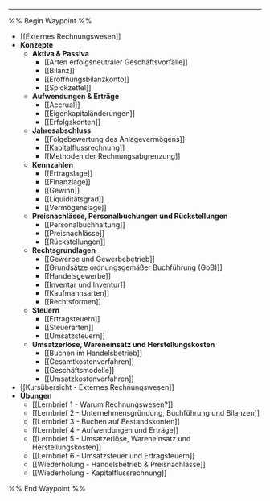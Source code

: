 ***

%% Begin Waypoint %%
- [[Externes Rechnungswesen]]
- **Konzepte**
	- **Aktiva & Passiva**
		- [[Arten erfolgsneutraler Geschäftsvorfälle]]
		- [[Bilanz]]
		- [[Eröffnungsbilanzkonto]]
		- [[Spickzettel]]
	- **Aufwendungen & Erträge**
		- [[Accrual]]
		- [[Eigenkapitaländerungen]]
		- [[Erfolgskonten]]
	- **Jahresabschluss**
		- [[Folgebewertung des Anlagevermögens]]
		- [[Kapitalflussrechnung]]
		- [[Methoden der Rechnungsabgrenzung]]
	- **Kennzahlen**
		- [[Ertragslage]]
		- [[Finanzlage]]
		- [[Gewinn]]
		- [[Liquiditätsgrad]]
		- [[Vermögenslage]]
	- **Preisnachlässe, Personalbuchungen und Rückstellungen**
		- [[Personalbuchhaltung]]
		- [[Preisnachlässe]]
		- [[Rückstellungen]]
	- **Rechtsgrundlagen**
		- [[Gewerbe und Gewerbebetrieb]]
		- [[Grundsätze ordnungsgemäßer Buchführung (GoB)]]
		- [[Handelsgewerbe]]
		- [[Inventar und Inventur]]
		- [[Kaufmannsarten]]
		- [[Rechtsformen]]
	- **Steuern**
		- [[Ertragsteuern]]
		- [[Steuerarten]]
		- [[Umsatzsteuern]]
	- **Umsatzerlöse, Wareneinsatz und Herstellungskosten**
		- [[Buchen im Handelsbetrieb]]
		- [[Gesamtkostenverfahren]]
		- [[Geschäftsmodelle]]
		- [[Umsatzkostenverfahren]]
- [[Kursübersicht - Externes Rechnungswesen]]
- **Übungen**
	- [[Lernbrief 1 - Warum Rechnungswesen?]]
	- [[Lernbrief 2  - Unternehmensgründung, Buchführung und Bilanzen]]
	- [[Lernbrief 3 - Buchen auf Bestandskonten]]
	- [[Lernbrief 4 - Aufwendungen und Erträge]]
	- [[Lernbrief 5 - Umsatzerlöse, Wareneinsatz und Herstellungskosten]]
	- [[Lernbrief 6 - Umsatzsteuer und Ertragsteuern]]
	- [[Wiederholung - Handelsbetrieb & Preisnachlässe]]
	- [[Wiederholung - Kapitalflussrechnung]]

%% End Waypoint %%